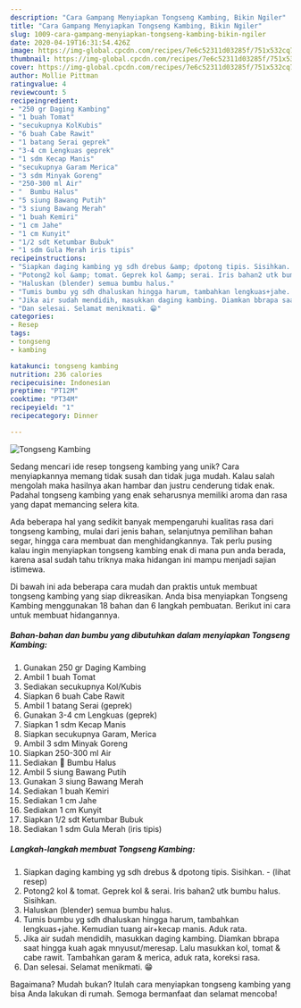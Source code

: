 ```yaml
---
description: "Cara Gampang Menyiapkan Tongseng Kambing, Bikin Ngiler"
title: "Cara Gampang Menyiapkan Tongseng Kambing, Bikin Ngiler"
slug: 1009-cara-gampang-menyiapkan-tongseng-kambing-bikin-ngiler
date: 2020-04-19T16:31:54.426Z
image: https://img-global.cpcdn.com/recipes/7e6c52311d03285f/751x532cq70/tongseng-kambing-foto-resep-utama.jpg
thumbnail: https://img-global.cpcdn.com/recipes/7e6c52311d03285f/751x532cq70/tongseng-kambing-foto-resep-utama.jpg
cover: https://img-global.cpcdn.com/recipes/7e6c52311d03285f/751x532cq70/tongseng-kambing-foto-resep-utama.jpg
author: Mollie Pittman
ratingvalue: 4
reviewcount: 5
recipeingredient:
- "250 gr Daging Kambing"
- "1 buah Tomat"
- "secukupnya KolKubis"
- "6 buah Cabe Rawit"
- "1 batang Serai geprek"
- "3-4 cm Lengkuas geprek"
- "1 sdm Kecap Manis"
- "secukupnya Garam Merica"
- "3 sdm Minyak Goreng"
- "250-300 ml Air"
- "  Bumbu Halus"
- "5 siung Bawang Putih"
- "3 siung Bawang Merah"
- "1 buah Kemiri"
- "1 cm Jahe"
- "1 cm Kunyit"
- "1/2 sdt Ketumbar Bubuk"
- "1 sdm Gula Merah iris tipis"
recipeinstructions:
- "Siapkan daging kambing yg sdh drebus &amp; dpotong tipis. Sisihkan.             (lihat resep)"
- "Potong2 kol &amp; tomat. Geprek kol &amp; serai. Iris bahan2 utk bumbu halus. Sisihkan."
- "Haluskan (blender) semua bumbu halus."
- "Tumis bumbu yg sdh dhaluskan hingga harum, tambahkan lengkuas+jahe. Kemudian tuang air+kecap manis. Aduk rata."
- "Jika air sudah mendidih, masukkan daging kambing. Diamkan bbrapa saat hingga kuah agak mnyusut/meresap. Lalu masukkan kol, tomat &amp; cabe rawit. Tambahkan garam &amp; merica, aduk rata, koreksi rasa."
- "Dan selesai. Selamat menikmati. 😁"
categories:
- Resep
tags:
- tongseng
- kambing

katakunci: tongseng kambing 
nutrition: 236 calories
recipecuisine: Indonesian
preptime: "PT12M"
cooktime: "PT34M"
recipeyield: "1"
recipecategory: Dinner

---
```



![Tongseng Kambing](https://img-global.cpcdn.com/recipes/7e6c52311d03285f/751x532cq70/tongseng-kambing-foto-resep-utama.jpg)

Sedang mencari ide resep tongseng kambing yang unik? Cara menyiapkannya memang tidak susah dan tidak juga mudah. Kalau salah mengolah maka hasilnya akan hambar dan justru cenderung tidak enak. Padahal tongseng kambing yang enak seharusnya memiliki aroma dan rasa yang dapat memancing selera kita.

Ada beberapa hal yang sedikit banyak mempengaruhi kualitas rasa dari tongseng kambing, mulai dari jenis bahan, selanjutnya pemilihan bahan segar, hingga cara membuat dan menghidangkannya. Tak perlu pusing kalau ingin menyiapkan tongseng kambing enak di mana pun anda berada, karena asal sudah tahu triknya maka hidangan ini mampu menjadi sajian istimewa.




Di bawah ini ada beberapa cara mudah dan praktis untuk membuat tongseng kambing yang siap dikreasikan. Anda bisa menyiapkan Tongseng Kambing menggunakan 18 bahan dan 6 langkah pembuatan. Berikut ini cara untuk membuat hidangannya.

<!--inarticleads1-->

##### Bahan-bahan dan bumbu yang dibutuhkan dalam menyiapkan Tongseng Kambing:

1. Gunakan 250 gr Daging Kambing
1. Ambil 1 buah Tomat
1. Sediakan secukupnya Kol/Kubis
1. Siapkan 6 buah Cabe Rawit
1. Ambil 1 batang Serai (geprek)
1. Gunakan 3-4 cm Lengkuas (geprek)
1. Siapkan 1 sdm Kecap Manis
1. Siapkan secukupnya Garam, Merica
1. Ambil 3 sdm Minyak Goreng
1. Siapkan 250-300 ml Air
1. Sediakan  🍛 Bumbu Halus
1. Ambil 5 siung Bawang Putih
1. Gunakan 3 siung Bawang Merah
1. Sediakan 1 buah Kemiri
1. Sediakan 1 cm Jahe
1. Sediakan 1 cm Kunyit
1. Siapkan 1/2 sdt Ketumbar Bubuk
1. Sediakan 1 sdm Gula Merah (iris tipis)




<!--inarticleads2-->

##### Langkah-langkah membuat Tongseng Kambing:

1. Siapkan daging kambing yg sdh drebus &amp; dpotong tipis. Sisihkan. -             (lihat resep)
1. Potong2 kol &amp; tomat. Geprek kol &amp; serai. Iris bahan2 utk bumbu halus. Sisihkan.
1. Haluskan (blender) semua bumbu halus.
1. Tumis bumbu yg sdh dhaluskan hingga harum, tambahkan lengkuas+jahe. Kemudian tuang air+kecap manis. Aduk rata.
1. Jika air sudah mendidih, masukkan daging kambing. Diamkan bbrapa saat hingga kuah agak mnyusut/meresap. Lalu masukkan kol, tomat &amp; cabe rawit. Tambahkan garam &amp; merica, aduk rata, koreksi rasa.
1. Dan selesai. Selamat menikmati. 😁




Bagaimana? Mudah bukan? Itulah cara menyiapkan tongseng kambing yang bisa Anda lakukan di rumah. Semoga bermanfaat dan selamat mencoba!
